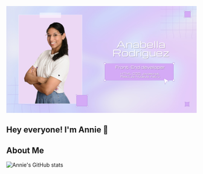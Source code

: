 ![Banner](https://github.com/anabella-01/anabella-01/blob/main/Banner%20de%20anie%20JPG.jpg?raw=true)

## Hey everyone! I'm Annie 👋

## About Me


![Annie's GitHub stats](https://github-readme-stats.vercel.app/api?username=anabella-01&show_icons=true&theme=radical)
